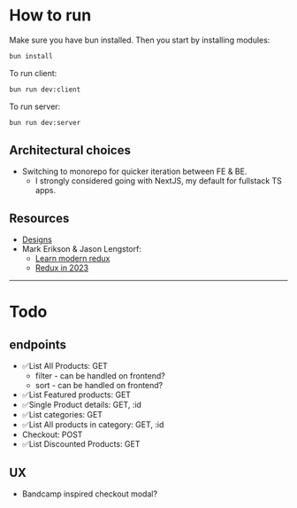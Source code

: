 # How to run
Make sure you have bun installed.
Then you start by installing modules:

```bash
bun install
```

To run client:

```bash
bun run dev:client
```

To run server:

```bash
bun run dev:server
```


## Architectural choices
- Switching to monorepo for quicker iteration between FE & BE.
  - I strongly considered going with NextJS, my default for fullstack TS apps.


## Resources
- [Designs](https://www.figma.com/design/eNV3PGUxZz3EvvpnJplCAD/E-Commerce-UI-Kit-(Community)?node-id=0-1&t=AMzc6NsEyc4y7M9q-1)
- Mark Erikson & Jason Lengstorf:
  - [Learn modern redux](https://www.youtube.com/watch?v=9zySeP5vH9c&pp=ygUcbWFyayBlcmlrc29uIGphc29uIGxlbmdzdG9yZg%3D%3D)
  - [Redux in 2023](https://www.youtube.com/watch?v=MLbXjCddf3A&pp=ygUcbWFyayBlcmlrc29uIGphc29uIGxlbmdzdG9yZg%3D%3D)

---

# Todo

## endpoints
  - ✅List All Products: GET 
    - filter - can be handled on frontend?
    - sort - can be handled on frontend?
  - ✅List Featured products: GET 
  - ✅Single Product details: GET, :id
  - ✅List categories: GET
  - ✅List All products in category: GET, :id
  - Checkout: POST
  - ✅List Discounted Products: GET

## UX
- Bandcamp inspired checkout modal?